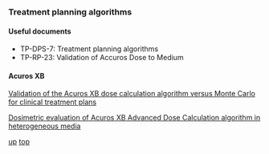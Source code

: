 ### Treatment planning algorithms

#### Useful documents
- TP-DPS-7: Treatment planning algorithms
- TP-RP-23: Validation of Accuros Dose to Medium

#### Acuros XB
[Validation of the Acuros XB dose calculation algorithm versus Monte Carlo for clinical treatment plans](https://aapm.onlinelibrary.wiley.com/doi/full/10.1002/mp.13053)

[Dosimetric evaluation of Acuros XB Advanced Dose Calculation algorithm in heterogeneous media](https://ro-journal.biomedcentral.com/articles/10.1186/1748-717X-6-82)



[up](README.md)
[top](../README.md)
